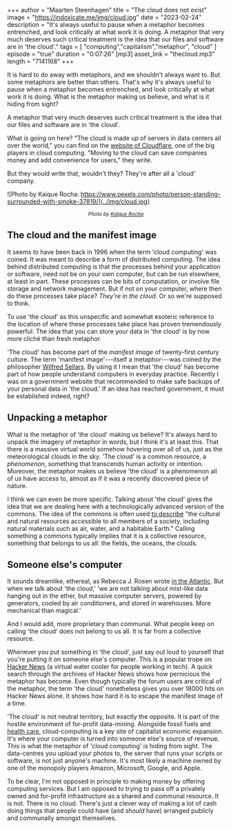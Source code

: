 +++
author = "Maarten Steenhagen"
title = "The cloud does not exist"
image = "https://indoxicate.me/img/cloud.jpg"
date = "2023-02-24"
description = "It's always useful to pause when a metaphor becomes entrenched, and look critically at what work it is doing. A metaphor that very much deserves such critical treatment is the idea that our files and software are in 'the cloud'."
tags = [
    "computing","capitalism","metaphor", "cloud"
]
episode = "true"
duration = "0:07:26"
[mp3]
    asset_link = "thecloud.mp3"
    length = "7141168"
+++


It is hard to do away with metaphors, and we shouldn't always want to. But some metaphors are better than others. That's why it's always useful to pause when a metaphor becomes entrenched, and look critically at what work it is doing. What is the metaphor making us believe, and what is it hiding from sight?  

A metaphor that very much deserves such critical treatment is the idea that our files and software are in 'the cloud'. 

What is going on here? "The cloud is made up of servers in data centers all over the world," you can find on the [website of Cloudflare](https://www.cloudflare.com/en-gb/learning/cloud/what-is-the-cloud/), one of the big players in cloud computing. "Moving to the cloud can save companies money and add convenience for users," they write. 

But they would write that, wouldn't they? They're after all a 'cloud' company.


![Photo by Kaique Rocha: https://www.pexels.com/photo/person-standing-surrounded-with-smoke-37819/](../img/cloud.jpg)
_<small><center>Photo by [Kaique Rocha](https://www.pexels.com/photo/person-standing-surrounded-with-smoke-37819/)</center></small>_

## The cloud and the manifest image

It seems to have been back in 1996 when the term 'cloud computing' was coined. It was meant to describe a form of distributed computing. The idea behind distributed computing is that the processes behind your application or software, need not be on your own computer, but can be run elsewhere, at least in part. These processes can be bits of computation, or involve file storage and network management. But if not on your computer, where then do these processes take place? _They're in the cloud._ Or so we're supposed to think.

To use 'the cloud' as this unspecific and somewhat esoteric reference to the location of where these processes take place has proven tremendously powerful. The idea that you can store your data in 'the cloud' is by now more cliché than fresh metaphor. 

'The cloud' has become part of the _manifest image_ of twenty-first century culture. The term 'manifest image'---itself a metaphor---was coined by the philosopher [Wilfred Sellars](https://en.wikipedia.org/wiki/Wilfrid_Sellars). By using it I mean that 'the cloud' has become part of how people understand computers in everyday practice. Recently I was on a government website that recommended to make safe backups of your personal data in 'the cloud.' If an idea has reached government, it must be established indeed, right?

## Unpacking a metaphor

What is the metaphor of 'the cloud' making us believe? It's always hard to unpack the imagery of metaphor in words, but I think it's at least this. That there is a massive virtual world somehow hovering over all of us, just as the meteorological clouds in the sky. 'The cloud' is a common resource, a _phenomenon_, something that transcends human activity or intention. Moreover, the metaphor makes us believe 'the cloud' is a phenomenon all of us have access to, almost as if it was a recently discovered piece of nature. 

I think we can even be more specific. Talking about 'the cloud' gives the idea that we are dealing here with a technologically advanced version of the commons. The idea of the commons is often used [to describe](https://en.wikipedia.org/wiki/Commons) "the cultural and natural resources accessible to all members of a society, including natural materials such as air, water, and a habitable Earth." Calling something a commons typically implies that it is a collective resource, something that belongs to us all: the fields, the oceans, the clouds.

## Someone else's computer

It sounds dreamlike, ethereal, as Rebecca J. Rosen wrote [in the Atlantic](https://www.theatlantic.com/technology/archive/2011/09/clouds-the-most-useful-metaphor-of-all-time/245851/). But when we talk about 'the cloud,' 'we are not talking about mist-like data hanging out in the ether, but massive computer servers, powered by generators, cooled by air conditioners, and stored in warehouses. More mechanical than magical.'

And I would add, more proprietary than communal. What people keep on calling 'the cloud' does not belong to us all. It is far from a collective resource.  

Whenever you put something in 'the cloud', just say out loud to yourself that you're putting it on someone else's computer. This is a popular trope on [Hacker News](https://news.ycombinator.com) (a virtual water cooler for people working in tech). A quick search through the archives of Hacker News shows how pernicious the metaphor has become. Even though typically the forum users are critical of the metaphor, the term 'the cloud' nonetheless gives you over 18000 hits on Hacker News alone. It shows how hard it is to escape the manifest image of a time. 

'The cloud' is not neutral territory, but exactly the opposite. It is part of the hostile environment of for-profit data-mining. Alongside fossil fuels and [health care](../health-communism/), cloud-computing is a key site of capitalist economic expansion. It's where your computer is turned into someone else's source of revenue. This is what the metaphor of 'cloud computing' is hiding from sight. The data-centres you upload your photos to, the server that runs your scripts or software, is not just anyone's machine. It's most likely a machine owned by one of the monopoly players Amazon, Microsoft, Google, and Apple. 

To be clear, I'm not opposed in principle to making money by offering computing services. But I am opposed to trying to pass off a privately owned and for-profit infrastructure as a shared and communal resource. It is not. There is no cloud. There's just a clever way of making a lot of cash doing things that people could have (and _should_ have) arranged publicly and communally amongst themselves. 

